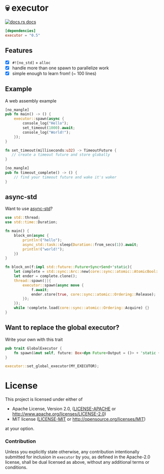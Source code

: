 # 💀 executor

<a href="https://docs.rs/executor"><img src="https://img.shields.io/badge/docs-latest-blue.svg?style=flat-square" alt="docs.rs docs" /></a>

```toml
[dependencies]
executor = "0.5"
```
## Features
- [x] `#![no_std]` + `alloc`
- [x] handle more than one spawn to parallelize work
- [x] simple enough to learn from! (~ 100 lines)

## Example

A web assembly example

```rust
[no_mangle]
pub fn main() -> () {
    executor::spawn(async {
        console_log("Hello");
        set_timeout(1000).await;
        console_log("World!");
    });
}

fn set_timeout(milliseconds:u32) -> TimeoutFuture {
   // create a timeout future and store globally
}

[no_mangle]
pub fn timeout_complete() -> () {
    // find your timeout future and wake it's waker
}
```

## async-std

Want to use [async-std](https://async.rs/)?

```rust
use std::thread;
use std::time::Duration;

fn main() {
    block_on(async {
        println!("hello");
        async_std::task::sleep(Duration::from_secs(1)).await;
        println!("world!");
    })
}

fn block_on(f:impl std::future::Future+Sync+Send+'static){
    let complete = std::sync::Arc::new(core::sync::atomic::AtomicBool::new(false));
    let ender = complete.clone();
    thread::spawn(||{
        executor::spawn(async move {
            f.await;
            ender.store(true, core::sync::atomic::Ordering::Release);
        });
    });
    while !complete.load(core::sync::atomic::Ordering::Acquire) {}
}
```

## Want to replace the global executor?

Write your own with this trait

```rust
pub trait GlobalExecutor {
    fn spawn(&mut self, future: Box<dyn Future<Output = ()> + 'static + Send + Unpin>);
}
```

```rust
executor::set_global_executor(MY_EXECUTOR);
```

# License

This project is licensed under either of

 * Apache License, Version 2.0, ([LICENSE-APACHE](LICENSE-APACHE) or
   http://www.apache.org/licenses/LICENSE-2.0)
 * MIT license ([LICENSE-MIT](LICENSE-MIT) or
   http://opensource.org/licenses/MIT)

at your option.

### Contribution

Unless you explicitly state otherwise, any contribution intentionally submitted
for inclusion in `executor` by you, as defined in the Apache-2.0 license, shall be
dual licensed as above, without any additional terms or conditions.
